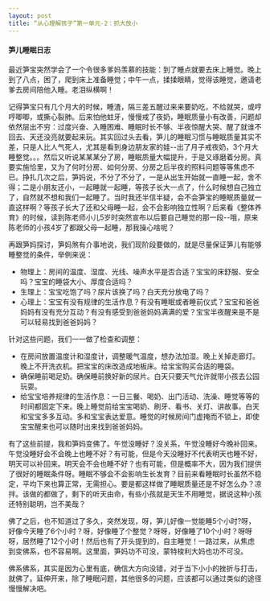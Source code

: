```yaml
---
layout: post
title: “从心理解孩子”第一单元-2：抓大放小
---
```


#### 笋儿睡眠日志

最近笋宝突然学会了一个令很多爹妈羡慕的技能：到了睡点就要去床上睡觉。晚上到了八点，困了，爬到床上准备睡觉；中午一点，揉揉眼睛，觉得该睡觉，邀请老爹去房间陪他入睡。老泪纵横啊！

记得笋宝只有几个月大的时候，睡渣，隔三差五醒过来来要奶吃，不给就哭，或哼哼唧唧，或撕心裂肺。后来怕他蛀牙，慢慢戒了夜奶，睡眠质量小有改善，问题却依然层出不穷：过度兴奋、入睡困难、睡眠时长不够、半夜惊醒大哭、醒了就谁不回去、天还没亮就要起来玩。其实回过头去看，笋儿的睡眠习惯与睡眠质量其实不差，只是人比人气死人，尤其是看到身边朋友家的娃--出了月子戒夜奶，3个月大睡整觉。。。然后又听说某某某分了房，睡眠质量大幅提升，于是又琢磨着分房。真要实施恰里，又为了何时分房、如何分房、分房之后半夜的照料问题等等焦虑不已。挣扎几次之后，笋妈说，不分了不分了，一是从出生开始就一直睡一起，舍不得；二是小朋友还小，一起睡就一起睡，等孩子长大一点了，什么时候想自己独立了，自然就不想和我们一起睡了。当时我还半信半疑，会不会笋宝的睡眠质量就一直这样啊？等孩子长大了还和父母睡一起，会不会影响独立性啊？后来看《整体养育》的时候，读到陈老师小儿5岁时突然宣布以后要自己睡觉的那一段--哦，原来陈老师的小孩4岁了都跟父母一起睡，那我操心啥呢？

再跟笋妈探讨，笋妈煞有介事地说，我们现阶段要做的，就是尽量保证笋儿有能够睡整觉的条件，举例来说：

* 物理上：房间的温度、湿度、光线、噪声水平是否合适？宝宝的床舒服、安全吗？宝宝的睡袋大小、厚度合适吗？
* 生理上：宝宝吃饱了吗？尿片该换了吗？白天充分放电了吗？
* 心理上：宝宝有没有规律的生活作息？有没有睡眠或者睡前仪式？宝宝和爸爸妈妈有没有充分互动？有没有感受到爸爸妈妈满满的爱？宝宝半夜醒来是不是可以轻易找到爸爸妈妈？

针对这些问题，我们一一做了检查和调整：

* 在房间放置温度计和湿度计，调整暖气温度，想办法加湿。晚上关掉走廊灯。晚上不开洗衣机。把宝宝的床改造成地板床。给宝宝购买合适的睡袋。
* 确保睡前喝足奶。确保睡前换好新的尿片。白天只要天气允许就带小孩去公园玩耍。
* 给宝宝培养规律的生活作息：一日三餐、喝奶、出门活动、洗澡、睡觉等等的时间都固定下来。晚上睡觉前给宝宝喝奶、刷牙、看书、关灯、讲故事。白天和宝宝多多互动。多和宝宝表达爱意。睡觉的时候房间门虚掩而不锁上，即使宝宝醒来也可以随时出来找到爸爸妈妈。

有了这些前提，我和笋妈变佛了。午觉没睡好？没关系，午觉没睡好今晚补回来。午觉没睡好会不会晚上也睡不好？有可能，但是今天没睡好不代表明天也睡不好，明天可以补回来。明天会不会也睡不好？也有可能，但是概率不大，因为我们提供了很好的睡眠条件呀。睡眠不够会不会影响生长发育？目前来看睡眠时长虽然不稳定，平均下来也算正常，无需担心。要是都这样做了睡眠质量还是不好怎么办？凉拌。该做的都做了，剩下的听天由命，有些小孩就是天生不用睡觉，据说这种小孩还特别聪明，岂不美哉？

佛了之后，也不知道过了多久，突然发现，呀，笋儿好像一觉能睡5个小时?呀，好像今天睡了6个小时？呀，好像睡了个整觉？呀呀，好像睡了10个小时？呀呀呀，居然睡了12个小时！然后也有了开头提到的，自主睡觉！一路过来，从焦虑到变佛系，也不容易啊。这里面，笋妈功不可没，蒙特梭利大妈也功不可没。

佛系佛系，其实是因为心里有底，确信大方向没错，对于当下小小的挫折与打击，就佛了。延伸开来，除了睡眠问题，其他很多的问题，应该都可以通过类似的途径慢慢解决吧。
